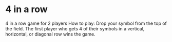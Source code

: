 # 4 in a row
4 in a row game for 2 players
How to play: 
Drop your symbol from the top of the field. The first player who gets 4 of their symbols in a vertical, horizontal, or diagonal row wins the game.
